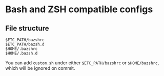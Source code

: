 #   Bash and ZSH compatible configs

##  File structure

```shell
$ETC_PATH/bazshrc
$ETC_PATH/bazsh.d
$HOME/.bazshrc
$HOME/.bazsh.d
```

You can add `custom.sh`
under either `$ETC_PATH/bazshrc` or `$HOME/bazshrc`,
which will be ignored on commit.


